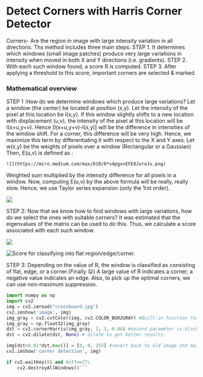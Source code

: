 # Detect Corners with Harris Corner Detector
Corners- Are the region in image with large intensity variation in all directions. Ths method includes three main steps:
STEP 1. It determines which windows (small image patches) produce very large variations in intensity when moved in both X and Y directions (i.e. gradients).
STEP 2. With each such window found, a score R is computed.
STEP 3. After applying a threshold to this score, important corners are selected & marked.

### Mathematical overview
STEP 1 :How do we determine windows which produce large variations?
Let a window (the center) be located at position (x,y). Let the intensity of the pixel at this location be I(x,y). If this window slightly shifts to a new location with displacement (u,v), the intensity of the pixel at this location will be I(x+u,y+v). Hence [I(x+u,y+v)-I(x,y)] will be the difference in intensities of the window shift. For a corner, this difference will be very high. Hence, we maximize this term by differentiating it with respect to the X and Y axes. Let w(x,y) be the weights of pixels over a window (Rectangular or a Gaussian) Then, E(u,v) is defined as :

    ![](https://miro.medium.com/max/810/0*v4pgxvEFE8JvroJv.png)
    
Weighted sum multiplied by the intensity difference for all pixels in a window.
Now, computing E(u,v) by the above formula will be really, really slow. Hence, we use Taylor series expansion (only the 1rst order).

![](https://miro.medium.com/max/1400/1*2f_Yy0iYm62xfJItAte-CQ.png)

STEP 2: Now that we know how to find windows with large variations, how do we select the ones with suitable corners? It was estimated that the eigenvalues of the matrix can be used to do this. Thus, we calculate a score associated with each such window.

![](https://miro.medium.com/max/283/0*oahBtth2YSWxNa-Z.png)

![Score for classifying into flat region/edge/corner.](https://miro.medium.com/max/1400/1*tKBvNLJ22UBzWm9JWcB3Tg.png)

STEP 3: Depending on the value of R, the window is classified as consisting of flat, edge, or a corner.(Finally 😛) A large value of R indicates a corner, a negative value indicates an edge. Also, to pick up the optimal corners, we can use non-maximum suppression.

```Python
import numpy as np
import cv2
img = cv2.imread("crossboard.jpg") 
cv2.imshow('image', img)
img_gray = cv2.cvtColor(img, cv2.COLOR_BGR2GRAY) #Built-in function for harris detector takes gray scale image (in float32) and grayscale also gives better results. 
img_gray = np.float32(img_gray)
dst = cv2.cornerHarris(img_gray, 2, 3, 0.04) #second parameter is block-size that is window-size is block_size square. third parameter is ksize that is the aperture size used for Sobel (used in step 1) and fourth is k which is harris free parameter in the equation. 
dst = cv2.dilate(dst, None) # dilate to get better results.

img[dst>0.01*dst.max()] = [0, 0, 255] #revert back to old image and mark the corners.
cv2.imshow('corner detection', img)

if cv2.waitKey(0) and 0xff==27:
    cv2.destroyAllWindows()```
